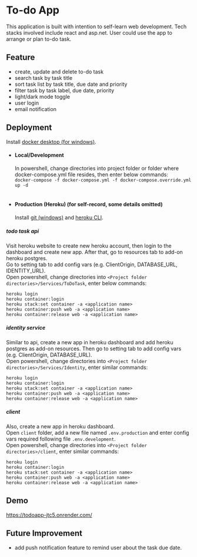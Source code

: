 # To-do App

This application is built with intention to self-learn web development. Tech stacks involved include react and asp.net. User could use the app to arrange or plan to-do task.

## Feature

- create, update and delete to-do task
- search task by task title
- sort task list by task title, due date and priority
- filter task by task label, due date, priority
- light/dark mode toggle
- user login
- email notification

## Deployment

Install [docker desktop (for windows)](https://docs.docker.com/desktop/install/windows-install/). </br>

- #### Local/Development

  In powershell, change directories into project folder or folder where docker-compose.yml file resides, then enter below commands: </br>
  `docker-compose -f docker-compose.yml -f docker-compose.override.yml up -d` </br> </br>

- #### Production (Heroku) (for self-record, some details omitted)
  Install [git (windows)](https://git-scm.com/download/win) and [heroku CLI](https://devcenter.heroku.com/articles/heroku-cli#install-the-heroku-cli). </br>

##### todo task api

Visit heroku website to create new heroku account, then login to the dashboard and create new app. After that, go to resources tab to add-on heroku postgres. </br>
Go to setting tab to add config vars (e.g. ClientOrigin, DATABASE_URL, IDENTITY_URL). </BR>
Open powershell, change directories into `<Project folder directories>/Services/ToDoTask`, enter below commands: </br>

```
heroku login
heroku container:login
heroku stack:set container -a <application name>
heroku container:push web -a <application name>
heroku container:release web -a <application name>
```

##### identity service

Similar to api, create a new app in heroku dashboard and add heroku postgres as add-on resources. Then go to setting tab to add config vars (e.g. ClientOrigin, DATABASE_URL). </br>
Open powershell, change directories into `<Project folder directories>/Services/Identity`, enter similar commands: </br>

```
heroku login
heroku container:login
heroku stack:set container -a <application name>
heroku container:push web -a <application name>
heroku container:release web -a <application name>
```

##### client

Also, create a new app in heroku dashboard. </br>
Open `client` folder, add a new file named `.env.production` and enter config vars required following file `.env.development`. </br>
Open powershell, change directories into `<Project folder directories>/client`, enter similar commands: </br>

```
heroku login
heroku container:login
heroku stack:set container -a <application name>
heroku container:push web -a <application name>
heroku container:release web -a <application name>
```

## Demo

https://todoapp-jtc5.onrender.com/

## Future Improvement

- add push notification feature to remind user about the task due date.

